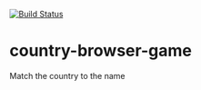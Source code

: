[![Build Status](https://travis-ci.org/CalumForsterDev/country-browser-game.svg?branch=master)](https://travis-ci.org/CalumForsterDev/country-browser-game)

# country-browser-game
Match the country to the name
